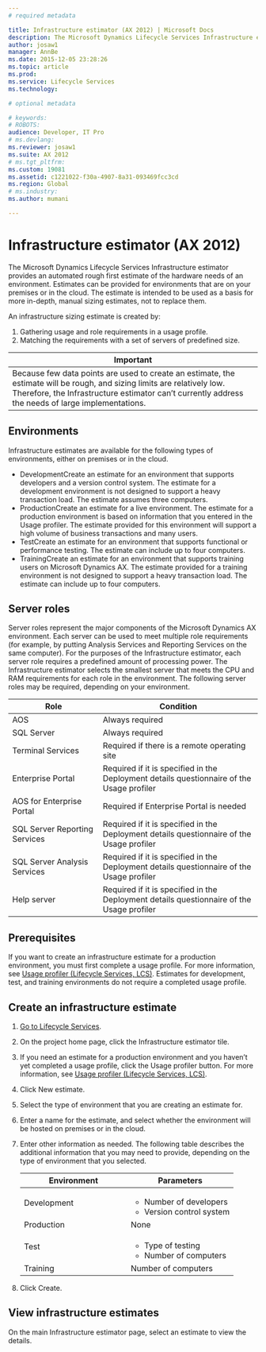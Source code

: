```yaml
---
# required metadata

title: Infrastructure estimator (AX 2012) | Microsoft Docs
description: The Microsoft Dynamics Lifecycle Services Infrastructure estimator provides an automated rough first estimate of the hardware needs of an environment. Estimates can be provided for environments that are on your premises or in the cloud. The estimate is intended to be used as a basis for more in-depth, manual sizing estimates, not to replace them.
author: josaw1
manager: AnnBe
ms.date: 2015-12-05 23:28:26
ms.topic: article
ms.prod: 
ms.service: Lifecycle Services
ms.technology: 

# optional metadata

# keywords: 
# ROBOTS: 
audience: Developer, IT Pro
# ms.devlang: 
ms.reviewer: josaw1
ms.suite: AX 2012
# ms.tgt_pltfrm: 
ms.custom: 19081
ms.assetid: c1221022-f30a-4907-8a31-093469fcc3cd
ms.region: Global
# ms.industry: 
ms.author: mumani

---
```


# Infrastructure estimator (AX 2012)

The Microsoft Dynamics Lifecycle Services Infrastructure estimator provides an automated rough first estimate of the hardware needs of an environment. Estimates can be provided for environments that are on your premises or in the cloud. The estimate is intended to be used as a basis for more in-depth, manual sizing estimates, not to replace them.

An infrastructure sizing estimate is created by:
1.  Gathering usage and role requirements in a usage profile.
2.  Matching the requirements with a set of servers of predefined size.

| **Important**                                                                                                                                                                                                                 |
|-------------------------------------------------------------------------------------------------------------------------------------------------------------------------------------------------------------------------------|
| Because few data points are used to create an estimate, the estimate will be rough, and sizing limits are relatively low. Therefore, the Infrastructure estimator can’t currently address the needs of large implementations. |

## Environments
Infrastructure estimates are available for the following types of environments, either on premises or in the cloud.
-   DevelopmentCreate an estimate for an environment that supports developers and a version control system. The estimate for a development environment is not designed to support a heavy transaction load. The estimate assumes three computers.
-   ProductionCreate an estimate for a live environment. The estimate for a production environment is based on information that you entered in the Usage profiler. The estimate provided for this environment will support a high volume of business transactions and many users.
-   TestCreate an estimate for an environment that supports functional or performance testing. The estimate can include up to four computers.
-   TrainingCreate an estimate for an environment that supports training users on Microsoft Dynamics AX. The estimate provided for a training environment is not designed to support a heavy transaction load. The estimate can include up to four computers.

## Server roles
Server roles represent the major components of the Microsoft Dynamics AX environment. Each server can be used to meet multiple role requirements (for example, by putting Analysis Services and Reporting Services on the same computer). For the purposes of the Infrastructure estimator, each server role requires a predefined amount of processing power. The Infrastructure estimator selects the smallest server that meets the CPU and RAM requirements for each role in the environment. The following server roles may be required, depending on your environment.

| Role                          | Condition                                                                                 |
|-------------------------------|-------------------------------------------------------------------------------------------|
| AOS                           | Always required                                                                           |
| SQL Server                    | Always required                                                                           |
| Terminal Services             | Required if there is a remote operating site                                              |
| Enterprise Portal             | Required if it is specified in the Deployment details questionnaire of the Usage profiler |
| AOS for Enterprise Portal     | Required if Enterprise Portal is needed                                                   |
| SQL Server Reporting Services | Required if it is specified in the Deployment details questionnaire of the Usage profiler |
| SQL Server Analysis Services  | Required if it is specified in the Deployment details questionnaire of the Usage profiler |
| Help server                   | Required if it is specified in the Deployment details questionnaire of the Usage profiler |

## Prerequisites
If you want to create an infrastructure estimate for a production environment, you must first complete a usage profile. For more information, see [Usage profiler (Lifecycle Services, LCS)](https://docs.microsoft.com/en-us/dynamics365/operations/dev-itpro/lifecycle-services/ax-2012/usage-profiler-lifecycle-services-lcs). Estimates for development, test, and training environments do not require a completed usage profile.

## Create an infrastructure estimate
1.  [Go to Lifecycle Services](https://lcs.dynamics.com).
2.  On the project home page, click the Infrastructure estimator tile.
3.  If you need an estimate for a production environment and you haven’t yet completed a usage profile, click the Usage profiler button. For more information, see [Usage profiler (Lifecycle Services, LCS)](https://docs.microsoft.com/en-us/dynamics365/operations/dev-itpro/lifecycle-services/ax-2012/usage-profiler-lifecycle-services-lcs).
4.  Click New estimate.
5.  Select the type of environment that you are creating an estimate for.
6.  Enter a name for the estimate, and select whether the environment will be hosted on premises or in the cloud.
7.  Enter other information as needed. The following table describes the additional information that you may need to provide, depending on the type of environment that you selected.

    <table>
    <colgroup>
    <col width="50%" />
    <col width="50%" />
    </colgroup>
    <thead>
    <tr class="header">
    <th>Environment</th>
    <th>Parameters</th>
    </tr>
    </thead>
    <tbody>
    <tr class="odd">
    <td>Development</td>
    <td><ul>
    <li>Number of developers</li>
    <li>Version control system</li>
    </ul></td>
    </tr>
    <tr class="even">
    <td>Production</td>
    <td>None</td>
    </tr>
    <tr class="odd">
    <td>Test</td>
    <td><ul>
    <li>Type of testing</li>
    <li>Number of computers</li>
    </ul></td>
    </tr>
    <tr class="even">
    <td>Training</td>
    <td>Number of computers</td>
    </tr>
    </tbody>
    </table>

8.  Click Create.

## View infrastructure estimates
On the main Infrastructure estimator page, select an estimate to view the details.



